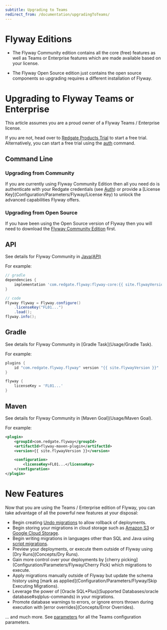 ```yaml
---
subtitle: Upgrading to Teams
redirect_from: /documentation/upgradingToTeams/
---
```

# Flyway Editions
- The Flyway Community edition contains all the core (free) features as well as Teams or Enterprise features which are made available based on your license.

- The Flyway Open Source edition just contains the open source components so upgrading requires a different installation of Flyway.
# Upgrading to Flyway Teams or Enterprise

This article assumes you are a proud owner of a Flyway Teams / Enterprise license. 

If you are not, head over to [Redgate Products Trial](https://www.red-gate.com/products/flyway/enterprise/trial) to start a free trial. Alternatively, you can
start a free trial using the [auth](Commands/Auth) command.
## Command Line
### Upgrading from Community
If you are currently using Flyway Community Edition then all you need do is authenticate with your Redgate credentials (see [Auth](Commands/Auth)) or provide a [License Key](Configuration/Parameters/Flyway/License Key) to unlock the advanced capabilities Flyway offers.

### Upgrading from Open Source


If you have been using the Open Source version of Flyway then you will need to download the [Flyway Community Edition](Usage/Command-Line) first.

## API
See details for Flyway Community in [Java(API)](Usage/API-Java)

For example:
```groovy
// gradle
dependencies {
    implementation 'com.redgate.flyway:flyway-core:{{ site.flywayVersion }}'
}

// code
Flyway flyway = Flyway.configure()
    .licenseKey("FL01...")
    .load();
flyway.info();
```

## Gradle
See details for Flyway Community in [Gradle Task](Usage/Gradle Task).

For example:
```groovy
plugins {
    id "com.redgate.flyway.flyway" version "{{ site.flywayVersion }}"
}

flyway {
    licenseKey = 'FL01...'
}
```

## Maven
See details for Flyway Community in [Maven Goal](Usage/Maven Goal).

For example:
```xml
<plugin>
    <groupId>com.redgate.flyway</groupId>
    <artifactId>flyway-maven-plugin</artifactId>
    <version>{{ site.flywayVersion }}</version>

    <configuration>
        <licenseKey>FL01...</licenseKey>
    </configuration>
</plugin>
```

# New Features

Now that you are using the Teams / Enterprise edition of Flyway, you can take advantage of all the powerful new features at your disposal:

- Begin creating [Undo migrations](Concepts/migrations#undo-migrations) to allow rollback of deployments.
- Begin storing your migrations in cloud storage such as [Amazon S3](Configuration/parameters/flyway/locations#amazon-s3) or [Google Cloud Storage](Configuration/parameters/flyway/locations#google-cloud-storage).
- Begin writing migrations in languages other than SQL and Java using [script migrations](Concepts/migrations#script-migrations).
- Preview your deployments, or execute them outside of Flyway using [Dry Runs](Concepts/Dry Runs).
- Gain more control over your deployments by [cherry picking](Configuration/Parameters/Flyway/Cherry Pick) which migrations to execute.
- Apply migrations manually outside of Flyway but update the schema history using [mark as applied](Configuration/Parameters/Flyway/Skip Executing Migrations).
- Leverage the power of [Oracle SQL*Plus](Supported Databases/oracle database#sqlplus-commands) in your migrations.
- Promote database warnings to errors, or ignore errors thrown during execution with [error overrides](Concepts/Error Overrides).

... and much more. See [parameters](Configuration/parameters/) for all the Teams configuration parameters.
